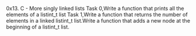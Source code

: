 0x13. C - More singly linked lists
Task 0,Write a function that prints all the elements of a listint_t list
Task 1,Write a function that returns the number of elements in a linked listint_t list.Write a function that adds a new node at the beginning of a listint_t list.
